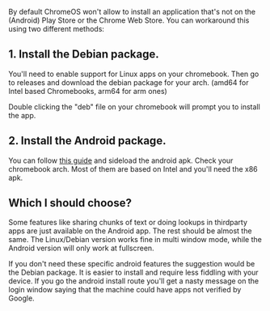 By default ChromeOS won't allow to install an application that's not on the (Android) Play Store or the Chrome Web Store. You can workaround this using two different methods:

## 1. Install the Debian package.

You'll need to enable support for Linux apps on your chromebook. Then go to releases and download the debian package for your arch. (amd64 for Intel based Chromebooks, arm64 for arm ones)

Double clicking the "deb" file on your chromebook will prompt you to install the app.

## 2. Install the Android package.

You can follow [this guide](https://beebom.com/how-sideload-android-apps-chromebook/) and sideload the android apk. Check your chromebook arch. Most of them are based on Intel and you'll need the x86 apk.

## Which I should choose?

Some features like sharing chunks of text or doing lookups in thirdparty apps are just available on the Android app. The rest should be almost the same. The Linux/Debian version works fine in multi window mode, while the Android version will only work at fullscreen.

If you don't need these specific android features the suggestion would be the Debian package. It is easier to install and require less fiddling with your device. If you go the android install route you'll get a nasty message on the login window saying that the machine could have apps not verified by Google.